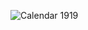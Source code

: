 ![Calendar 1919](https://user-images.githubusercontent.com/107671583/229317038-678a4a1c-64cf-42fc-bd08-37bba60afdb6.png)
